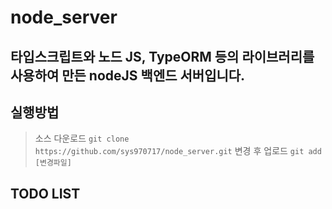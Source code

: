 # node_server

타입스크립트와 노드 JS, TypeORM 등의 라이브러리를 사용하여 만든 nodeJS 백엔드 서버입니다.
--- 

> 
## 실행방법
> 소스 다운로드 ```git clone https://github.com/sys970717/node_server.git```
> 변경 후 업로드 ``` git add [변경파일] ```
> 
## TODO LIST


